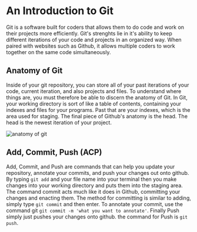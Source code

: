 
# An Introduction to Git

Git is a software built for coders that allows them to do code and work on their projects more efficiently. Git's strenghts lie in it's ability to keep different iterations of your code and projects in an organized way. When paired with websites such as Github, it allows multiple coders to work together on the same code simultaneously.

## Anatomy of Git

Inside of your git repository, you can store all of your past iterations of your code, current iteration, and also projects and files. To understand where things are, you must therefore be able to discern the anatomy of Git. In Git, your working directory is sort of like a table of contents, containing your indexes and files for your programs. Past that are your indexes, which is the area used for staging. The final piece of Github's anatomy is the head. The head is the newest iteration of your project.

 ![anatomy of git](https://blog.udemy.com/wp-content/uploads/2015/08/image036.png)

## Add, Commit, Push (ACP)

Add, Commit, and Push are commands that can help you update your repository, annotate your commits, and push your changes out onto github. By typing `git add` and your file name into your terminal then you make changes into your working directory and puts them into the staging area. The command commit acts much like it does in Github, committing your changes and enacting them. The method for committing is similar to adding, simply type `git commit` and then enter. To annotate your commit, use the command git `git commit -m 'what you want to annotate'`. Finally Push simply just pushes your changes onto github. the command for Push is `git push`.

